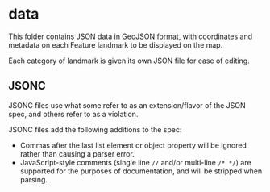 # data

This folder contains JSON data [in GeoJSON format](https://leafletjs.com/examples/geojson/), with coordinates and metadata on each Feature landmark to be displayed on the map.

Each category of landmark is given its own JSON file for ease of editing.

## JSONC

JSONC files use what some refer to as an extension/flavor of the JSON spec, and others refer to as a violation.

JSONC files add the following additions to the spec:

- Commas after the last list element or object property will be ignored rather than causing a parser error.
- JavaScript-style comments (single line `//` and/or multi-line `/* */`) are supported for the purposes of documentation, and will be stripped when parsing.
